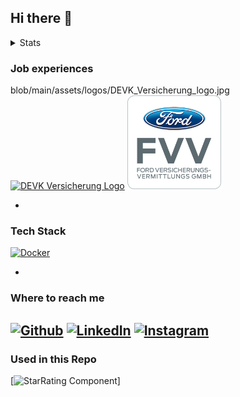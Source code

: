 ## Hi there 👋


<details>
  <summary>Stats</summary>
![Top Languages](https://github-readme-stats.vercel.app/api/top-langs/?username=TomW03&theme=tokyonight) <!-- Used Languages -->
<!-- ![](https://komarev.com/ghpvc/?username=TomW03&color=red)--> <!-- Profile Views -->
</details>


### Job experiences
blob/main/assets/logos/DEVK_Versicherung_logo.jpg
<a href="https://devk.de"><img src="https://github.com/TomW03/blob/main/assets/logos/DEVK_Versicherung_logo.jpg" width="150" alt="DEVK Versicherung Logo"></a>
<a href="https://fvv.de"><img src="https://github.com/TomW03/TomW03/blob/main/assets/logos/Ford_Versicherungsvermittlungs_GmbH_logo.png" width="150" alt="Ford Versicherungs-vermittlungs GmbH"></a>

<!--
[![DEVK](https://readme-components.vercel.app/api?component=experience&company=DEVK)](https://www.devk.de)
[![Ford Versicherungs-Vermittlungs GmbH](https://readme-components.vercel.app/api?component=experience&company=Ford%20Versicherungs-Vermittlungs%20GmbH)](https://fvv.de)
[![Ford Versicherungs-Vermittlungs GmbH](https://github.com/TomW03/TomW03/blob/main/assets/logos/Ford_Versicherungsvermittlungs_GmbH_logo.png)](https://fvv.de)-->

-
### Tech Stack
[![Docker](https://readme-components.vercel.app/api?component=star-rating&skill=docker3&text=4)](https://github.com/harish-sethuraman/readme-components)

-
### Where to reach me
 
[![Github](https://img.shields.io/badge/-Github-181717?style=for-the-badge&logo=Github&logoColor=white)](https://github.com/TomW03)
[![LinkedIn](https://img.shields.io/badge/-LinkedIn-0077B5?style=for-the-badge&logo=LinkedIn&logoColor=white)](https://www.linkedin.com/in/tom-w-709866253)
[![Instagram](https://img.shields.io/badge/Instagram-%23E4405F.svg?style=for-the-badge&logo=Instagram&logoColor=white)](https://www.instagram.com/tomwe03)
-
### Used in this Repo
[![StarRating Component](https://github.com/harish-sethuraman/readme-components)]
<!--
**TomW03/TomW03** is a ✨ _special_ ✨ repository because its `README.md` (this file) appears on your GitHub profile.

Here are some ideas to get you started:

- 🔭 I’m currently working on ...
- 🌱 I’m currently learning ...
- 👯 I’m looking to collaborate on ...
- 🤔 I’m looking for help with ...
- 💬 Ask me about ...
- 📫 How to reach me: ...
- 😄 Pronouns: ...
- ⚡ Fun fact: ...
[![]()]()
-->
